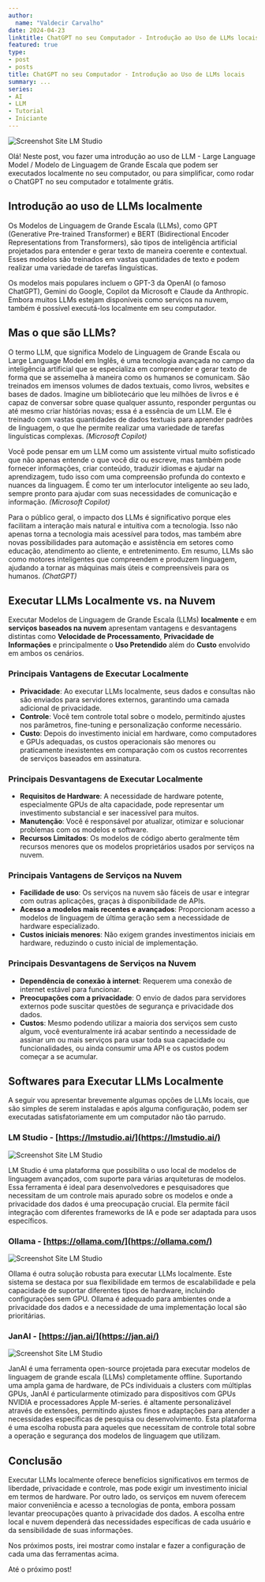 ```yaml
---
author:
  name: "Valdecir Carvalho"
date: 2024-04-23
linktitle: ChatGPT no seu Computador - Introdução ao Uso de LLMs locais
featured: true
type:
- post
- posts
title: ChatGPT no seu Computador - Introdução ao Uso de LLMs locais
summary: ...
series:
- AI
- LLM
- Tutorial
- Iniciante
---
```



![Screenshot Site LM Studio](/img/chatgpt-local.webp)

Olá! Neste post, vou fazer uma introdução ao uso de LLM - Large Language Model / Modelo de Linguagem de Grande Escala que podem ser executados localmente no seu computador, ou para simplificar, como rodar o ChatGPT no seu computador e totalmente grátis.


## Introdução ao uso de LLMs localmente

Os Modelos de Linguagem de Grande Escala (LLMs), como GPT (Generative Pre-trained Transformer) e BERT (Bidirectional Encoder Representations from Transformers), são tipos de inteligência artificial projetados para entender e gerar texto de maneira coerente e contextual. Esses modelos são treinados em vastas quantidades de texto e podem realizar uma variedade de tarefas linguísticas.

Os modelos mais populares incluem o GPT-3 da OpenAI (o famoso ChatGPT), Gemini do Google, Copilot da Microsoft e Claude da Anthropic. Embora muitos LLMs estejam disponíveis como serviços na nuvem, também é possível executá-los localmente em seu computador.

## Mas o que são LLMs?

O termo LLM, que significa Modelo de Linguagem de Grande Escala ou Large Language Model em Inglês, é uma tecnologia avançada no campo da inteligência artificial que se especializa em compreender e gerar texto de forma que se assemelha à maneira como os humanos se comunicam. São treinados em imensos volumes de dados textuais, como livros, websites e bases de dados. Imagine um bibliotecário que leu milhões de livros e é capaz de conversar sobre quase qualquer assunto, responder perguntas ou até mesmo criar histórias novas; essa é a essência de um LLM. Ele é treinado com vastas quantidades de dados textuais para aprender padrões de linguagem, o que lhe permite realizar uma variedade de tarefas linguísticas complexas. _(Microsoft Copilot)_

Você pode pensar em um LLM como um assistente virtual muito sofisticado que não apenas entende o que você diz ou escreve, mas também pode fornecer informações, criar conteúdo, traduzir idiomas e ajudar na aprendizagem, tudo isso com uma compreensão profunda do contexto e nuances da linguagem. É como ter um interlocutor inteligente ao seu lado, sempre pronto para ajudar com suas necessidades de comunicação e informação. _(Microsoft Copilot)_

Para o público geral, o impacto dos LLMs é significativo porque eles facilitam a interação mais natural e intuitiva com a tecnologia. Isso não apenas torna a tecnologia mais acessível para todos, mas também abre novas possibilidades para automação e assistência em setores como educação, atendimento ao cliente, e entretenimento. Em resumo, LLMs são como motores inteligentes que compreendem e produzem linguagem, ajudando a tornar as máquinas mais úteis e compreensíveis para os humanos. _(ChatGPT)_

## Executar LLMs Localmente vs. na Nuvem

Executar Modelos de Linguagem de Grande Escala (LLMs) **localmente** e em **serviços baseados na nuvem** apresentam vantagens e desvantagens distintas como **Velocidade de Processamento**, **Privacidade de Informações** e principalmente o **Uso Pretendido** além do **Custo** envolvido em ambos os cenários.

### Principais Vantagens de Executar Localmente

- **Privacidade**: Ao executar LLMs localmente, seus dados e consultas não são enviados para servidores externos, garantindo uma camada adicional de privacidade.
- **Controle**: Você tem controle total sobre o modelo, permitindo ajustes nos parâmetros, fine-tuning e personalização conforme necessário.
- **Custo**: Depois do investimento inicial em hardware, como computadores e GPUs adequadas, os custos operacionais são menores ou praticamente inexistentes em comparação com os custos recorrentes de serviços baseados em assinatura.

### Principais Desvantagens de Executar Localmente

- **Requisitos de Hardware**: A necessidade de hardware potente, especialmente GPUs de alta capacidade, pode representar um investimento substancial e ser inacessível para muitos.
- **Manutenção**: Você é responsável por atualizar, otimizar e solucionar problemas com os modelos e software.
- **Recursos Limitados**: Os modelos de código aberto geralmente têm recursos menores que os modelos proprietários usados por serviços na nuvem.


### Principais Vantagens de Serviços na Nuvem

- **Facilidade de uso**: Os serviços na nuvem são fáceis de usar e integrar com outras aplicações, graças à disponibilidade de APIs.
- **Acesso a modelos mais recentes e avançados**: Proporcionam acesso a modelos de linguagem de última geração sem a necessidade de hardware especializado.
- **Custos iniciais menores**: Não exigem grandes investimentos iniciais em hardware, reduzindo o custo inicial de implementação.

### Principais Desvantagens de Serviços na Nuvem

- **Dependência de conexão à internet**: Requerem uma conexão de internet estável para funcionar.
- **Preocupações com a privacidade**: O envio de dados para servidores externos pode suscitar questões de segurança e privacidade dos dados.
- **Custos**: Mesmo podendo utilizar a maioria dos serviços sem custo algum, você eventuralmente irá acabar sentindo a necessidade de assinar um ou mais serviços para usar toda sua capacidade ou funcionalidades, ou ainda consumir uma API e os custos podem começar a se acumular.

## Softwares para Executar LLMs Localmente

A seguir vou apresentar brevemente algumas opções de LLMs locais, que são simples de serem instaladas e após alguma configuração, podem ser executadas satisfatoriamente em um computador não tão parrudo.

### LM Studio - [https://lmstudio.ai/](https://lmstudio.ai/)
![Screenshot Site LM Studio](/img/lmstudio-site-screenshot.png)

LM Studio é uma plataforma que possibilita o uso local de modelos de linguagem avançados, com suporte para várias arquiteturas de modelos. Essa ferramenta é ideal para desenvolvedores e pesquisadores que necessitam de um controle mais apurado sobre os modelos e onde a privacidade dos dados é uma preocupação crucial. Ela permite fácil integração com diferentes frameworks de IA e pode ser adaptada para usos específicos.

### Ollama - [https://ollama.com/](https://ollama.com/)
![Screenshot Site LM Studio](/img/ollama-site-screenshot.png)

Ollama é outra solução robusta para executar LLMs localmente. Este sistema se destaca por sua flexibilidade em termos de escalabilidade e pela capacidade de suportar diferentes tipos de hardware, incluindo configurações sem GPU. Ollama é adequado para ambientes onde a privacidade dos dados e a necessidade de uma implementação local são prioritárias.

### JanAI - [https://jan.ai/](https://jan.ai/)
![Screenshot Site LM Studio](/img/janai-site-screenshot.png)

JanAI é uma ferramenta open-source projetada para executar modelos de linguagem de grande escala (LLMs) completamente offline. Suportando uma ampla gama de hardware, de PCs individuais a clusters com múltiplas GPUs, JanAI é particularmente otimizado para dispositivos com GPUs NVIDIA e processadores Apple M-series.  é altamente personalizável através de extensões, permitindo ajustes finos e adaptações para atender a necessidades específicas de pesquisa ou desenvolvimento. Esta plataforma é uma escolha robusta para aqueles que necessitam de controle total sobre a operação e segurança dos modelos de linguagem que utilizam.

## Conclusão

Executar LLMs localmente oferece benefícios significativos em termos de liberdade, privacidade e controle, mas pode exigir um investimento inicial em termos de hardware. Por outro lado, os serviços em nuvem oferecem maior conveniência e acesso a tecnologias de ponta, embora possam levantar preocupações quanto à privacidade dos dados. A escolha entre local e nuvem dependerá das necessidades específicas de cada usuário e da sensibilidade de suas informações.

Nos próximos posts, irei mostrar como instalar e fazer a configuração de cada uma das ferramentas acima.

Até o próximo post!